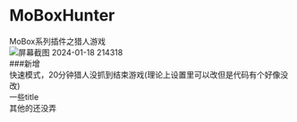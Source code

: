 # MoBoxHunter
MoBox系列插件之猎人游戏  
![屏幕截图 2024-01-18 214318](https://github.com/kazuhaAyato/MoBoxHunter/assets/66939153/a08b2d7f-09df-4ac2-a183-6467f9d65187)  
###新增  
快速模式，20分钟猎人没抓到结束游戏(理论上设置里可以改但是代码有个好像没改)  
一些title  
其他的还没弄  
